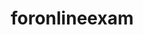 # foronlineexam
<!DOCTYPE html>
<html lang="en">
<head>
    <meta charset="UTF-8">
    <meta name="viewport" content="width=device-width, initial-scale=1.0">
    <title>Quiz Wuiz</title>
    <style>

body {
        font-family: Arial, sans-serif;
        margin: 0;
        padding: 0;
        display: flex;
        justify-content: center;
        align-items: center;
        height: 100vh;
        background-color: #f5f5f5;
    }
    
    .login-container {
        background-color: #fff;
        padding: 20px;
        border-radius: 5px;
        box-shadow: 0px 0px 10px rgba(0, 0, 0, 0.1);
    }
    
    h2 {
        text-align: center;
        margin-bottom: 20px;
    }
    
    form {
        display: flex;
        flex-direction: column;
    }
    
    input[type="text"],
    input[type="password"] {
        margin-bottom: 10px;
        padding: 10px;
        border: 1px solid #ccc;
        border-radius: 3px;
        outline: none;
    }
    
    button {
        padding: 10px;
        background-color: #007bff;
        color: #fff;
        border: none;
        border-radius: 3px;
        cursor: pointer;
    }
    
    button:hover {
        background-color: #0056b3;
    }

        *{
    margin: 0;
    padding: 0;
    box-sizing: border-box;
}


body {
    font-family: Arial, sans-serif;
  }
  
  .container {
    max-width: 400px;
    margin: 50px auto;
    padding: 20px;
    border: 1px solid #ccc;
    border-radius: 5px;
  }
  
  label {
    display: block;
    margin-bottom: 5px;
  }
  
  input[type="text"],
  input[type="email"],
  input[type="password"],
  button {
    width: 100%;
    padding: 10px;
    margin-bottom: 10px;
  }
  
  button {
    background-color: #007bff;
    color: #fff;
    border: none;
    border-radius: 5px;
    cursor: pointer;
  }
  
  button:hover {
    background-color: #0056b3;
  }

  

  body {
        font-family: Arial, sans-serif;
        line-height: 1.6;
        background-color: #f9f9f9;
        margin: 20px;
    }
    .container {
        max-width: 800px;
        margin: auto;
        padding: 20px;
        border: 1px solid #ccc;
        border-radius: 5px;
        background-color: #fff;
    }
    .question {
        margin-bottom: 20px;
    }
    .question h3 {
        margin-bottom: 10px;
    }
    .question label {
        display: block;
        margin-bottom: 5px;
        font-weight: bold;
    }
    .question input[type="radio"] {
        margin-right: 10px;
    }
    .timer {
        font-size: 20px;
        text-align: center;
        margin-bottom: 20px;
    }
    .form-group {
        text-align: center;
    }
    .form-group input[type="submit"] {
        background-color: #4CAF50;
        color: white;
        padding: 10px 15px;
        border: none;
        border-radius: 4px;
        cursor: pointer;
    }

body{
    font-family: sans-serif;
    background: linear-gradient(115deg, rgba(101,151,209,0.8),rgba(202,102,211,0.5)),url(/quizbg.jpg);
    background-size: cover;
    background-position: center;
    background-repeat: no-repeat;
    height: 100vh;
}
#title{
    text-align: center;
    padding: 0.8rem 0;
    font-size: 3rem;
    color: rgb(49,70,7);
    background: rgba(105,224,90,0.55);
    font-family: Georgia, 'Times New Roman', Times, serif;
}
.questions{
    margin: 3rem auto;
    width: 90vw;
    padding: 2rem;
    background: rgba(0,255,221,0.45);
    cursor: default;
    border-radius: 1rem;
}
#question{
    margin-bottom: 1rem;
}
.option{
    margin-bottom: 0.5rem;
    font-size: 1.2rem;
    border-bottom: solid 0.1rem green;
    width: 15rem;
    background: lightgreen;
    border-radius: 1rem;
}
.option:hover{
    color: white;
}
ol{
    position: relative;
    padding: 0 1.5rem;
    color: rgb(1,73,73);
}
span{
    display: block;
    padding: 0.1rem 0.7rem;
    border-radius: 1rem;
}
#answer{
    margin-top: 2.5rem;
}
#stat{
    margin-top: 1.5rem;
    color: rgb(6,17,168);
}
.buttons{
    text-align: center;
}
button{
    padding: 0.2rem 1.5rem;
    border: none;
    outline: none;
    font-size: 1.5rem;
    border-radius: 1.5rem;
    color: rgba(93,53,156,0.98);
    background: rgba(161,177,19,0.82);
}
button:active{
    background: lavenderblush;
}
#scoreboard,#answerBank{
    width: 20rem;
    background: rgba(230,230,250,0.77);
    padding: 2rem;
    text-align: center;
    margin: auto;
    position: relative;
    top: 5rem;
    display: none;
}
#score-title{
    margin: 1rem 0;
}
#score-btn,#check-answer{
    margin-top: 1rem;
}
#score{
    font-size: 2.5rem;
}
#answerBank li{
    text-align: left;
    margin-bottom: 0.2rem;
    font-size: larger;
}
#answers{
    margin-top: 1rem;
}

body {
  font-family: Arial, sans-serif;
  background-color: #f0f0f0;
  display: flex;
  justify-content: center;
  align-items: center;
  height: 100vh;
  margin: 0;
}

.container {
  text-align: center;
  background-color: #fff;
  padding: 20px;
  border-radius: 8px;
  box-shadow: 0 0 10px rgba(0, 0, 0, 0.1);
}

button {
  padding: 10px 20px;
  font-size: 16px;
  cursor: pointer;
  background-color: #007bff;
  color: #fff;
  border: none;
  border-radius: 4px;
}

button:hover {
  background-color: #0056b3;
}

    </style>

</head>
<body>

    <div class="login-container">
        <h2>Online Examination Login</h2>
        <form id="login-form">
            <input type="text" id="username" placeholder="Username" required>
            <input type="password" id="password" placeholder="Password" required>
            <button type="submit">Login</button>
        </form>

        <div class="container">
            <h2>User Profile</h2>
            <form id="profileForm">
              <label for="username">Username:</label>
              <input type="text" id="username" name="username" required>
              <label for="email">Email:</label>
              <input type="email" id="email" name="email" required>
              <label for="password">New Password:</label>
              <input type="password" id="password" name="password" required>
              <button type="submit">Update Profile</button>
            </form>
          </div>
          
          
    
    <h1 id="title">Today's Quiz</h1>

    <!-- quiz-container -->
    <div id="quiz-container">
        <!-- question container -->
        <div class="questions">
            <h2 id="question"></h2>
            <ol type="A">
                <li class="option"><span id="option0" onclick="calcScore(this)"></span></li>
                <li class="option"><span id="option1" onclick="calcScore(this)"></span></li>
                <li class="option"><span id="option2" onclick="calcScore(this)"></span></li>
                <li class="option"><span id="option3" onclick="calcScore(this)"></span></li>
            </ol>
            <h4 id="stat"></h4>
        </div>

        <div class="buttons">
            <button type="button" class="next">Next</button>
        </div>

    </div>

    <!-- scoreboard section -->
    <div id="scoreboard">
        <h2 id="score-title">Your Score</h2>
        <h2 id="score"></h2>
        <button type="button" id="score-btn" onclick="backToQuiz()">Back to Quiz</button>
        <button type="button" id="check-answer" onclick="checkAnswer()">Check Answers</button>
    </div>

            <div class="form-group">
        <input type="submit" id="submit-exam" value="Submit Exam">
    </div>
</div>
<div id="timer" class="timer"></div>
    
    <!-- answers section -->
    <div id="answerBank">
        <h2>Answers :</h2>
        <ol type="1" id="answers">

        </ol>
        <button type="button" id="score-btn" onclick="backToQuiz()">Back to Quiz</button>
    </div>

    <div class="container">
        <h1>Welcome to My App</h1>
        <button id="logout-btn">Logout</button>
      </div>

</body>
</html>
<script>

    document.getElementById("login-form").addEventListener("submit", function(event) {
    event.preventDefault();
    
    var username = document.getElementById("username").value;
    var password = document.getElementById("password").value;

    // Here you would validate the username and password, for example, by sending them to a server for authentication.
    // For this example, let's just display an alert.
    alert("Username: " + username + "\nPassword: " + password);
});

document.getElementById("profileForm").addEventListener("submit", function(event) {
    event.preventDefault();
    // Get form values
    var username = document.getElementById("username").value;
    var email = document.getElementById("email").value;
    var password = document.getElementById("password").value;
  
    // Here you can send the form data to the server for processing, e.g., using AJAX
    console.log("Username: " + username);
    console.log("Email: " + email);
    console.log("New Password: " + password);
  
    // Reset form
    document.getElementById("profileForm").reset();
  });

  
    // Set your exam duration in seconds
    const examDuration = 300; // 5 minutes

    let timerInterval;

    // Countdown timer function
    function startTimer(duration, display) {
        let timer = duration, minutes, seconds;
        timerInterval = setInterval(function () {
            minutes = parseInt(timer / 60, 10);
            seconds = parseInt(timer % 60, 10);

            minutes = minutes < 10 ? "0" + minutes : minutes;
            seconds = seconds < 10 ? "0" + seconds : seconds;

            display.textContent = minutes + ":" + seconds;

            if (--timer < 0) {
                clearInterval(timerInterval);
                alert('Time up! Auto-submitting answers.');
                submitExam();
            }
        }, 1000);
    }

    // Start the timer when the page loads
    window.onload = function () {
        const display = document.getElementById('timer');
        startTimer(examDuration, display);
    };

    // Submit exam function
    function submitExam() {
        clearInterval(timerInterval);
        document.getElementById('submit-exam').setAttribute('disabled', 'disabled');

        // Simulate exam submission (replace with actual submission logic)
        let answers = {};
        const questions = document.querySelectorAll('.question');
        questions.forEach((question, index) => {
            const radioButtons = question.querySelectorAll('input[type="radio"]');
            radioButtons.forEach(radio => {
                if (radio.checked) {
                    answers[`q${index + 1}`] = radio.value;
                }
            });
        });

        // Example: Displaying selected answers (replace with your logic)
        let result = '<h2>Exam Results:</h2>';
        Object.keys(answers).forEach(key => {
            result += `<p>Question ${key}: ${answers[key]}</p>`;
        });

        document.getElementById('exam-content').innerHTML = result;
    }

    // Example: Prevent form submission (in case JavaScript is disabled)
    document.getElementById('submit-exam').addEventListener('click', function(event) {
        event.preventDefault();
        submitExam();
    });

//Question bank
var questionBank= [
    {
        question : ' Which animal is known as the Ship of the Desert',


        option : ['camel','dog','donkey','horse'],
        answer : 'camel'
    },
    {
        question : ' How many seconds make one hour',


        
        option : ['23000 seconds','36000 seconds','40000 seconds','33000 seconds'],
        answer : '36000 seconds'
    },
    {
        question :' How many consonants are there in the English alphabet?',


        option : ['20 Consonants ','30 Consonants','21 Consonants','22 Consonants'],
        answer : '21 Consonants'
    },
    {
        question : ' Name the National bird of India?',

        option : ['Pigeons','crow',' The Peacock'

,'puffin'],
        answer : ' The Peacock'


    },
    {
        question : 'First human heart transplant operation conducted by Dr. Christiaan Barnard on Louis Washkansky, was conducted in',
        option : ['1967','1968','1958','1922'],
        answer : '1967'
    }
]

var question= document.getElementById('question');
var quizContainer= document.getElementById('quiz-container');
var scorecard= document.getElementById('scorecard');
var option0= document.getElementById('option0');
var option1= document.getElementById('option1');
var option2= document.getElementById('option2');
var option3= document.getElementById('option3');
var next= document.querySelector('.next');
var points= document.getElementById('score');
var span= document.querySelectorAll('span');
var i=0;
var score= 0;

//function to display questions
function displayQuestion(){
    for(var a=0;a<span.length;a++){
        span[a].style.background='none';
    }
    question.innerHTML= 'Q.'+(i+1)+' '+questionBank[i].question;
    option0.innerHTML= questionBank[i].option[0];
    option1.innerHTML= questionBank[i].option[1];
    option2.innerHTML= questionBank[i].option[2];
    option3.innerHTML= questionBank[i].option[3];
    stat.innerHTML= "Question"+' '+(i+1)+' '+'of'+' '+questionBank.length;
}

//function to calculate scores
function calcScore(e){
    if(e.innerHTML===questionBank[i].answer && score<questionBank.length)
    {
        score= score+1;
        document.getElementById(e.id).style.background= 'blue';
    }
    else{
        document.getElementById(e.id).style.background= 'tomato';
    }
    setTimeout(nextQuestion,300);
}

//function to display next question
function nextQuestion(){
    if(i<questionBank.length-1)
    {
        i=i+1;
        displayQuestion();
    }
    else{
        points.innerHTML= score+ '/'+ questionBank.length;
        quizContainer.style.display= 'none';
        scoreboard.style.display= 'block'
    }
}

//click events to next button
next.addEventListener('click',nextQuestion);

//Back to Quiz button event
function backToQuiz(){
    location.reload();
}

//function to check Answers
function checkAnswer(){
    var answerBank= document.getElementById('answerBank');
    var answers= document.getElementById('answers');
    answerBank.style.display= 'block';
    scoreboard.style.display= 'none';
    for(var a=0;a<questionBank.length;a++)
    {
        var list= document.createElement('li');
        list.innerHTML= questionBank[a].answer;
        answers.appendChild(list);
    }
}


displayQuestion();

document.getElementById('logout-btn').addEventListener('click', function() {
  // Perform logout actions here
  // For demonstration, let's just reload the page
  window.location.href = 'logout.html'; // Redirect to logout page or handle logout logic
});

</script>
